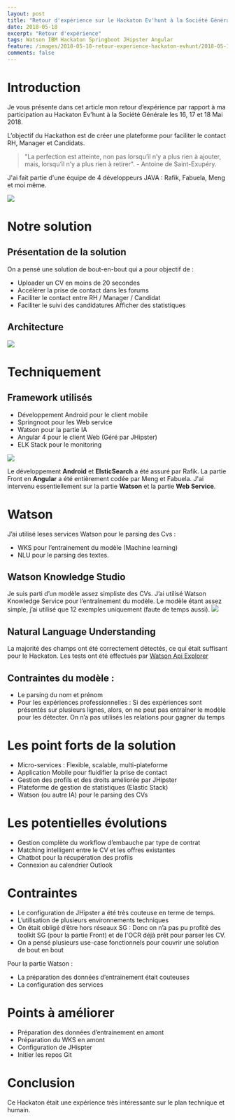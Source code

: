 ```yaml
---
layout: post
title: "Retour d'expérience sur le Hackaton Ev'hunt à la Société Générale"
date: 2018-05-18
excerpt: "Retour d'expérience"
tags: Watson IBM Hackaton Springboot JHipster Angular
feature: /images/2018-05-18-retour-experience-hackaton-evhunt/2018-05-18-retour-experience-hackaton-evhunt-affiche.jpg
comments: false
---
```


# Introduction
Je vous présente dans cet article mon retour d’expérience par rapport à ma participation au Hackaton Ev'hunt à la Société Générale les 16, 17 et 18 Mai 2018.

L’objectif du Hackathon est de créer une plateforme pour faciliter le contact RH, Manager et Candidats.

> "La perfection est atteinte, non pas lorsqu’il n’y a plus rien à ajouter, mais, lorsqu’il n’y a plus rien à retirer". - Antoine de Saint-Exupéry.

J'ai fait partie d'une équipe de 4 développeurs JAVA : Rafik, Fabuela, Meng et moi même.

<img src="{{ site.url }}/images/2018-05-18-retour-experience-hackaton-evhunt/presentation.jpg">

# Notre solution

## Présentation de la solution
On a pensé une solution de bout-en-bout qui a pour objectif de :
* Uploader un CV en moins de 20 secondes
* Accélérer la prise de contact dans les forums
* Faciliter le contact entre RH / Manager / Candidat
* Faciliter le suivi des candidatures Afficher des statistiques

## Architecture
<img src="{{ site.url }}/images/2018-05-18-retour-experience-hackaton-evhunt/architecture.jpg">

# Techniquement

## Framework utilisés
* Développement Android pour le client mobile
* Springnoot pour les Web service
* Watson pour la partie IA
* Angular 4 pour le client Web (Géré par JHipster)
* ELK Stack pour le monitoring
<img src="{{ site.url }}/images/2018-05-18-retour-experience-hackaton-evhunt/technos.png">

Le développement **Android** et **ElsticSearch** a été assuré par Rafik. La partie Front en **Angular** a été entièrement codée par Meng et Fabuela. J'ai intervenu essentiellement sur la partie **Watson** et la partie **Web Service**.

# Watson
J’ai utilisé leses services Watson pour le parsing des Cvs :
* WKS pour l’entrainement du modèle (Machine learning)
* NLU pour le parsing des textes.

## Watson Knowledge Studio
Je suis parti d’un modèle assez simpliste des CVs. J’ai utilisé Watson Knowledge Service pour l’entraînement du modèle. Le modèle étant assez simple, j’ai utilisé que 12 exemples uniquement (faute de temps aussi).
<img src="{{ site.url }}/images/2018-05-18-retour-experience-hackaton-evhunt/wks.png">

## Natural Language Understanding
La majorité des champs ont été correctement détectés, ce qui était suffisant pour le Hackaton.
Les tests ont été effectués par [Watson Api Explorer](https://watson-api-explorer.ng.bluemix.net/apis/natural-language-understanding-v1#!/Analyze/analyzeGet)

## Contraintes du modèle :
* Le parsing du nom et prénom
* Pour les expériences professionnelles : Si des expériences sont présentés sur plusieurs lignes, alors, on ne peut pas entraîner le modèle pour les détecter.
On n’a pas utilisés les relations pour gagner du temps

# Les point forts de la solution
* Micro-services : Flexible, scalable, multi-plateforme
* Application Mobile pour fluidifier la prise de contact
* Gestion des profils et des droits améliorée par JHipster
* Plateforme de gestion de statistiques (Elastic Stack)
* Watson (ou autre IA) pour le parsing des CVs

# Les potentielles évolutions
* Gestion complète du workflow d’embauche par type de contrat
* Matching intelligent entre le CV et les offres existantes
* Chatbot pour la récupération des profils
* Connexion au calendrier Outlook

# Contraintes
* Le configuration de JHipster a été très couteuse en terme de temps.
* L’utilisation de plusieurs environnements techniques
* On était obligé d’être hors réseaux SG : Donc on n’a pas pu profité des toolkit SG (pour la partie Front) et de l'OCR déjà prêt pour parser les CV.
* On a pensé plusieurs use-case fonctionnels pour couvrir une solution de bout en bout

Pour la partie Watson :
* La préparation des données d’entrainement était couteuses
* La configuration des services


# Points à améliorer
* Préparation des données d’entrainement en amont
* Préparation du WKS en amont
* Configuration de JHispter
* Initier les repos Git

# Conclusion
Ce Hackaton était une expérience très intéressante sur le plan technique et humain.
